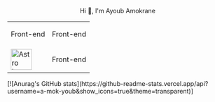 <p align="center">Hi 👋, I'm Ayoub Amokrane</p>
<table align="center">
	
  <tr>
    <td>
      <p>Front-end</p>
    </td>
    <td>
      <p>Front-end</p>
    </td>
  </tr>
  <tr>
    <td>
      <div>
    <img src="https://astro.build/assets/press/astro-icon-light-gradient.svg" alt="Astro Image" width="48">
  </div>
    </td>
    <td>
      <p>Front-end</p>
    </td>
  </tr>
</table>
[![Anurag's GitHub stats](https://github-readme-stats.vercel.app/api?username=a-mok-youb&show_icons=true&theme=transparent)]
